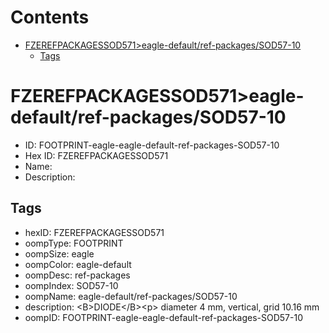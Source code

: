 



Contents
========

* [FZEREFPACKAGESSOD571>eagle-default/ref-packages/SOD57-10](#fzerefpackagessod571eagle-defaultref-packagessod57-10)
	* [Tags](#tags)

# FZEREFPACKAGESSOD571>eagle-default/ref-packages/SOD57-10

- ID: FOOTPRINT-eagle-eagle-default-ref-packages-SOD57-10
- Hex ID: FZEREFPACKAGESSOD571
- Name: 
- Description: 

## Tags

- hexID: FZEREFPACKAGESSOD571
- oompType: FOOTPRINT
- oompSize: eagle
- oompColor: eagle-default
- oompDesc: ref-packages
- oompIndex: SOD57-10
- oompName: eagle-default/ref-packages/SOD57-10
- description: &lt;B&gt;DIODE&lt;/B&gt;&lt;p&gt;&#xD;
diameter 4 mm, vertical, grid 10.16 mm
- oompID: FOOTPRINT-eagle-eagle-default-ref-packages-SOD57-10
